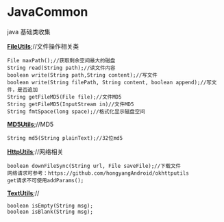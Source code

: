 # JavaCommon
java 基础类收集

**[FileUtils](https://github.com/xuanu/JavaCommon/blob/master/src/cn/zeffect/common/file/FileUtils.java)**;//文件操作相关类
```
File maxPath();//获取剩余空间最大的磁盘
String read(String path);//读文件内容
boolean write(String path,String content);//写文件
boolean write(String filePath, String content, boolean append);//写文件，是否追加
String getFileMD5(File file);//文件MD5
String getFileMD5(InputStream in)//文件MD5
String fmtSpace(long space);//格式化显示磁盘空间
```
**[MD5Utils](https://github.com/xuanu/JavaCommon/blob/master/src/cn/zeffect/common/encrypt/MD5Utils.java)**;//MD5
```
String md5(String plainText);//32位md5
```

**[HttpUtils](https://github.com/xuanu/JavaCommon/blob/master/src/cn/zeffect/common/http/HttpUtils.java)**;//网络相关
```
boolean downFileSync(String url, File saveFile);//下载文件
网络请求可参考：https://github.com/hongyangAndroid/okhttputils
get请求不可使用addParams();
```

**[TextUtils](https://github.com/xuanu/JavaCommon/blob/master/src/cn/zeffect/common/text/TextUtils.java)**;//
```
boolean isEmpty(String msg);
boolean isBlank(String msg);
```

